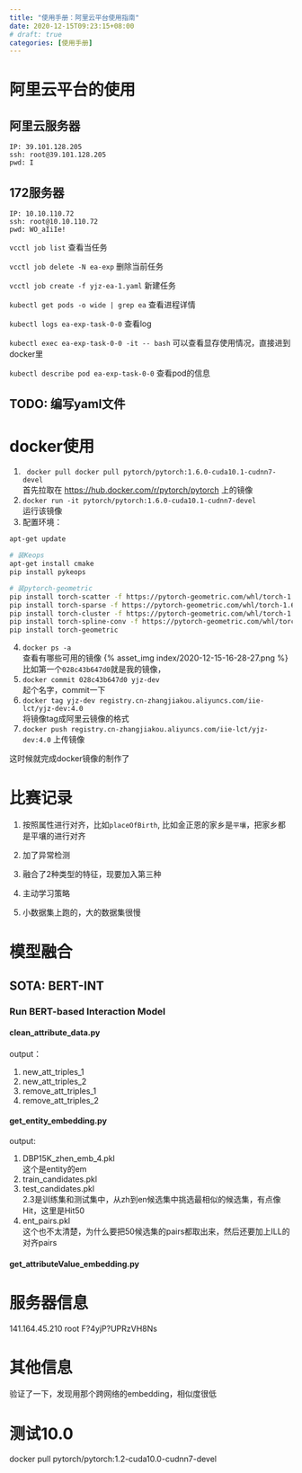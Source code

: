 ```yaml
---
title: "使用手册：阿里云平台使用指南"
date: 2020-12-15T09:23:15+08:00
# draft: true
categories: [使用手册]
---
```


# 阿里云平台的使用

## 阿里云服务器
    IP: 39.101.128.205
    ssh: root@39.101.128.205
    pwd: I

## 172服务器
    IP: 10.10.110.72
    ssh: root@10.10.110.72
    pwd: WO_aIiIe!


`vcctl job list`
查看当任务

`vcctl job delete -N ea-exp`
删除当前任务

`vcctl job create -f yjz-ea-1.yaml`
新建任务

`kubectl get pods -o wide | grep ea`
查看进程详情

`kubectl logs ea-exp-task-0-0`
查看log

`kubectl exec ea-exp-task-0-0 -it -- bash`
可以查看显存使用情况，直接进到docker里

`kubectl describe pod ea-exp-task-0-0`
查看pod的信息

## TODO: 编写yaml文件

# docker使用

1. ` docker pull docker pull pytorch/pytorch:1.6.0-cuda10.1-cudnn7-devel`  
首先拉取在 https://hub.docker.com/r/pytorch/pytorch 上的镜像
2. `docker run -it pytorch/pytorch:1.6.0-cuda10.1-cudnn7-devel`  
运行该镜像
3. 配置环境：  
```sh
apt-get update

# 装Keops
apt-get install cmake
pip install pykeops 

# 装pytorch-geometric
pip install torch-scatter -f https://pytorch-geometric.com/whl/torch-1.6.0+cu101.html
pip install torch-sparse -f https://pytorch-geometric.com/whl/torch-1.6.0+cu101.html
pip install torch-cluster -f https://pytorch-geometric.com/whl/torch-1.6.0+cu101.html
pip install torch-spline-conv -f https://pytorch-geometric.com/whl/torch-1.6.0+cu101.html
pip install torch-geometric
```
4. `docker ps -a`  
查看有哪些可用的镜像
{% asset_img index/2020-12-15-16-28-27.png %}
比如第一个`028c43b647d0`就是我的镜像，
5. `docker commit 028c43b647d0 yjz-dev`  
起个名字，commit一下
6. `docker tag yjz-dev registry.cn-zhangjiakou.aliyuncs.com/iie-lct/yjz-dev:4.0`  
将镜像tag成阿里云镜像的格式
7. `docker push registry.cn-zhangjiakou.aliyuncs.com/iie-lct/yjz-dev:4.0`
上传镜像

这时候就完成docker镜像的制作了

# 比赛记录

1. 按照属性进行对齐，比如`placeOfBirth`, 比如金正恩的家乡是`平壤`，把家乡都是平壤的进行对齐

2. 加了异常检测

3. 融合了2种类型的特征，现要加入第三种

4. 主动学习策略

5. 小数据集上跑的，大的数据集很慢

# 模型融合

## SOTA: BERT-INT

### Run BERT-based Interaction Model
#### clean_attribute_data.py
output：  
1. new_att_triples_1
2. new_att_triples_2
3. remove_att_triples_1
4. remove_att_triples_2

#### get_entity_embedding.py
output:
1. DBP15K_zhen_emb_4.pkl  
这个是entity的em
2. train_candidates.pkl
3. test_candidates.pkl  
2.3是训练集和测试集中，从zh到en候选集中挑选最相似的候选集，有点像Hit，这里是Hit50
4. ent_pairs.pkl  
这个也不太清楚，为什么要把50候选集的pairs都取出来，然后还要加上ILL的对齐pairs

#### get_attributeValue_embedding.py



# 服务器信息
141.164.45.210
root
F?4yjP?UPRzVH8Ns



# 其他信息
验证了一下，发现用那个跨网络的embedding，相似度很低

# 测试10.0

docker pull pytorch/pytorch:1.2-cuda10.0-cudnn7-devel